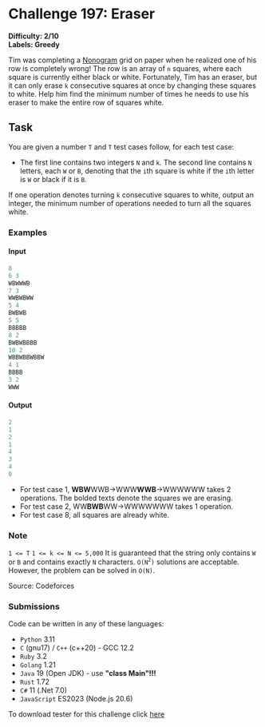 # Challenge 197: Eraser

**Difficulty: 2/10  
Labels: Greedy**

Tim was completing a [Nonogram](https://en.wikipedia.org/wiki/Nonogram) grid on paper when he realized one of his row is completely wrong! The row is an array of `n` squares, where each square is currently either black or white.
Fortunately, Tim has an eraser, but it can only erase `k` consecutive squares at once by changing these squares to white. Help him find the minimum number of times he needs to use his eraser to make the entire row of squares white.

## Task

You are given a number `T` and `T` test cases follow, for each test case:

- The first line contains two integers `N` and `k`.
The second line contains `N` letters, each `W` or `B`, denoting that the `i`th square is white if the `i`th letter is `W` or black if it is `B`.

If one operation denotes turning `k` consecutive squares to white, output an integer, the minimum number of operations needed to turn all the squares white.

### Examples

#### Input

```rust
‌8
6 3
WBWWWB
7 3
WWBWBWW
5 4
BWBWB
5 5
BBBBB
8 2
BWBWBBBB
10 2
WBBWBBWBBW
4 1
BBBB
3 2
WWW
```

#### Output

```rust
‌2
1
2
1
4
3
4
0
```

- For test case 1, **WBW**WWB->WWW**WWB**->WWWWWW takes 2 operations. The bolded texts denote the squares we are erasing.
- For test case 2, WW**BWB**WW->WWWWWWW takes 1 operation.
- For test case 8, all squares are already white.

### Note

`1 <= T`
`1 <= k <= N <= 5,000`
It is guaranteed that the string only contains `W` or `B` and contains exactly `N` characters.
`O(N`<sup>`2`</sup>`)` solutions are acceptable. However, the problem can be solved in `O(N)`.

Source: Codeforces

### Submissions

Code can be written in any of these languages:

- `Python` 3.11
- `C` (gnu17) / `C++` (c++20) - GCC 12.2
- `Ruby` 3.2
- `Golang` 1.21
- `Java` 19 (Open JDK) - use **"class Main"!!!**
- `Rust` 1.72
- `C#` 11 (.Net 7.0)
- `JavaScript` ES2023 (Node.js 20.6)

To download tester for this challenge click [here](https://downgit.github.io/#/home?url=https://github.com/Pomroka/TWT_Challenges_Tester/tree/main/Challenge_197)
